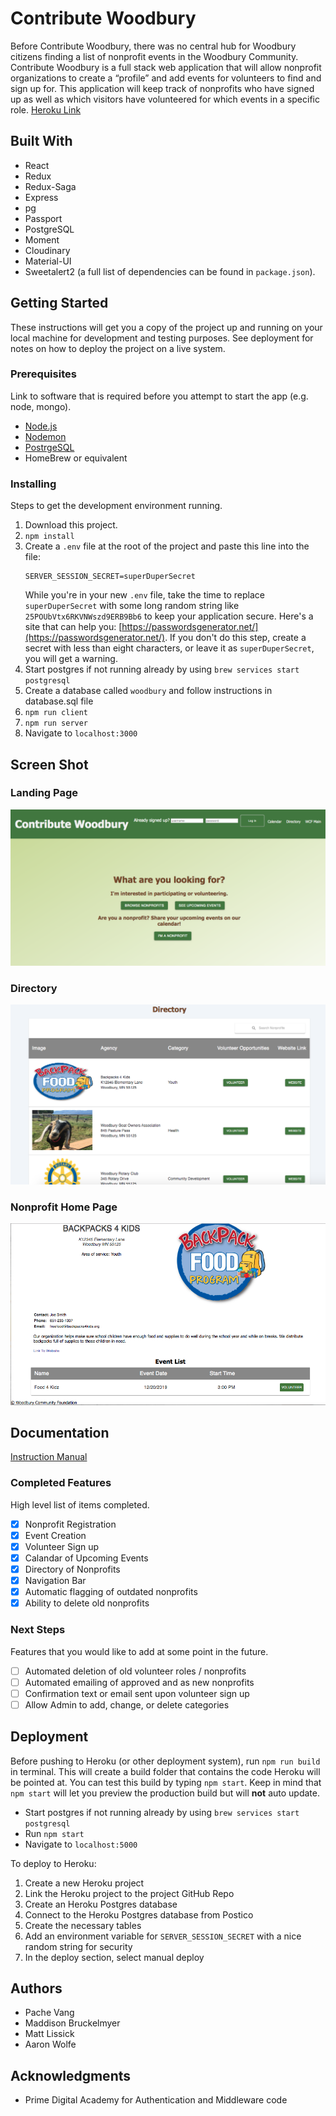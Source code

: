 # Contribute Woodbury

Before Contribute Woodbury, there was no central hub for Woodbury citizens finding a list of nonprofit events in the Woodbury Community.  Contribute Woodbury is a full stack web application that will allow nonprofit organizations to create a “profile” and add events for volunteers to find and sign up for.  This application will keep track of nonprofits who have signed up as well as which visitors have volunteered for which events in a specific role.
[Heroku Link](https://lit-inlet-59401.herokuapp.com/#/home)

## Built With
- React 
- Redux 
- Redux-Saga
- Express 
- pg
- Passport 
- PostgreSQL 
- Moment
- Cloudinary
- Material-UI
- Sweetalert2
(a full list of dependencies can be found in `package.json`).

## Getting Started

These instructions will get you a copy of the project up and running on your local machine for development and testing purposes. See deployment for notes on how to deploy the project on a live system.

### Prerequisites

Link to software that is required before you attempt to start the app (e.g. node, mongo).

- [Node.js](https://nodejs.org/en/)
- [Nodemon](https://nodemon.io/)
- [PostrgeSQL](https://www.postgresql.org/)
- HomeBrew or equivalent


### Installing

Steps to get the development environment running.

1. Download this project.
2. `npm install`
3. Create a `.env` file at the root of the project and paste this line into the file:
    ```
    SERVER_SESSION_SECRET=superDuperSecret
    ```
    While you're in your new `.env` file, take the time to replace `superDuperSecret` with some long random string like `25POUbVtx6RKVNWszd9ERB9Bb6` to keep your application secure. Here's a site that can help you: [https://passwordsgenerator.net/](https://passwordsgenerator.net/). If you don't do this step, create a secret with less than eight characters, or leave it as `superDuperSecret`, you will get a warning.
4. Start postgres if not running already by using `brew services start postgresql`
5. Create a database called `woodbury` and follow instructions in database.sql file
5. `npm run client`
6. `npm run server`
7. Navigate to `localhost:3000`

## Screen Shot

### Landing Page
![](public/LandingPage.png)

### Directory
![](public/Directory.png)

### Nonprofit Home Page
![](public/NonprofitHomePage.png)

## Documentation

[Instruction Manual](https://docs.google.com/document/d/1OoMvo5TmFI8Na4KvjQ3y4Z3gBfJ_0Uz0dyl7M1PS19I/edit?usp=sharing)

### Completed Features

High level list of items completed.

- [x] Nonprofit Registration
- [x] Event Creation
- [x] Volunteer Sign up
- [x] Calandar of Upcoming Events
- [x] Directory of Nonprofits
- [x] Navigation Bar
- [x] Automatic flagging of outdated nonprofits
- [x] Ability to delete old nonprofits

### Next Steps

Features that you would like to add at some point in the future.

- [ ] Automated deletion of old volunteer roles / nonprofits
- [ ] Automated emailing of approved and as new nonprofits
- [ ] Confirmation text or email sent upon volunteer sign up
- [ ] Allow Admin to add, change, or delete categories

## Deployment

Before pushing to Heroku (or other deployment system), run `npm run build` in terminal. This will create a build folder that contains the code Heroku will be pointed at. You can test this build by typing `npm start`. Keep in mind that `npm start` will let you preview the production build but will **not** auto update.

* Start postgres if not running already by using `brew services start postgresql`
* Run `npm start`
* Navigate to `localhost:5000`

To deploy to Heroku:

1. Create a new Heroku project
2. Link the Heroku project to the project GitHub Repo
3. Create an Heroku Postgres database
4. Connect to the Heroku Postgres database from Postico
5. Create the necessary tables
6. Add an environment variable for `SERVER_SESSION_SECRET` with a nice random string for security
7. In the deploy section, select manual deploy

## Authors

* Pache Vang
* Maddison Bruckelmyer
* Matt Lissick
* Aaron Wolfe

## Acknowledgments

* Prime Digital Academy for Authentication and Middleware code
